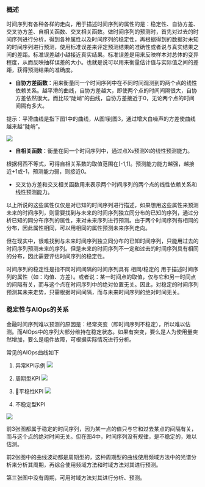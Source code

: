

### 概述

时间序列有各种各样的走向，用于描述时间序列的属性的是：稳定性、自协方差、交叉协方差、自相关函数、交叉相关函数。做时间序列的预测时，首先对过去的时间序列进行分析，得到各种属性以及时间序列的稳定性，再根据得到的数据对未知的时间序列进行预测，使用标准误差来评定预测结果的准确性或者说与真实结果之间的差距。标准误差越小越接近真实结果。标准误差是用来反映样本对总体的变异程度，从而反映抽样误差的大小。也就是说可以用来衡量估计值与实际值之间的差距，获得预测结果的准确度。


- **自协方差函数**：用来衡量同一个时间序列中在不同时间观测到的两个点的线性依赖关系。越平滑的曲线，自协方差越大，即使两个点的时间间隔很大，自协方差依然很大。而比较“陡峭”的曲线，自协方差接近于0，无论两个点的时间间隔有多大。

提示：平滑曲线是指下图1中的曲线，从图1到图3，通过增大白噪声的方差使曲线越来越“陡峭”。

![](http://ww1.sinaimg.cn/large/005N2p5vly1fuswxplm1bj30p40lj0yo.jpg)

- **自相关函数**：衡量在同一个时间序列中，通过点Xs预测Xt的线性预测能力。

根据柯西不等式，可得自相关系数的取值范围在[-1,1]。预测能力能力越强，越接近+1或-1，预测能力弱，则接近0。
  
- 交叉协方差和交叉相关函数用来表示两个时间序列的两个点的线性依赖关系和线性预测能力。



以上所说的这些属性仅仅是对已知的时间序列进行描述，如果想用这些属性来预测未来的时间序列，则需要找到与未来的时间序列独立同分布的已知的序列，通过分析已知的同分布序列的属性，来对未来序列进行预测。由于两个时间序列有相同的分布，因此属性相同，可以用相同的属性预测未来序列走向。

但在现实中，很难找到与未来时间序列独立同分布的已知时间序列，只能用过去的时间序列预测未来的序列。但是未来的时间序列不一定和过去的时间序列具有相同的分布，因此需要评估时间序列的稳定性。


时间序列的稳定性是指不同时间间隔的时间序列具有 相同/稳定的 用于描述时间序列的属性（如：均值、方差）。或者说：某一时间点的取值，仅与它和另一时间点的间隔有关，而与这个点在时间序列中的绝对位置无关。因此，对稳定的时间序列预测其未来走势，只需根据时间间隔，而与未来时间序列的绝对时间无关。



### 稳定性与AIOps的关系

金融时间序列难以预测的原因是：经常突变（即时间序列不稳定），所以难以估测。而AIOps中的序列大部分维持在稳定状态。如果有突变，要么是人为使用量突然增加，要么是组件故障，可根据实际情况进行分析。

 常见的AIOps曲线如下

1. 异常KPI示例
 ![](http://ww1.sinaimg.cn/large/005N2p5vly1fusxcpb91cj30o002st9d.jpg)


2. 周期型KPI
![](http://ww1.sinaimg.cn/large/005N2p5vly1fusxdk1wb8j30m1073q66.jpg)


3. 平稳性KPI
![](http://ww1.sinaimg.cn/large/005N2p5vly1fusxe6mtzvj30o1019mx9.jpg)


4. 不稳定型KPI

![](http://ww1.sinaimg.cn/large/005N2p5vly1fusxfa5mzsj30o10b0taj.jpg)

前3张图都属于稳定的时间序列，因为某一点的值只与它和过去某点的间隔有关，而与这个点的绝对时间无关。但在图4中，时间序列没有规律，是不稳定的，难以估测。

前2张图中的曲线波动都是周期型的，这种周期型的曲线使用频域方法中的光谱分析来分析其周期，再综合使用频域方法和时域方法对其进行预测。

第三张图中没有周期，可用时域方法对其进行分析、预测。




















